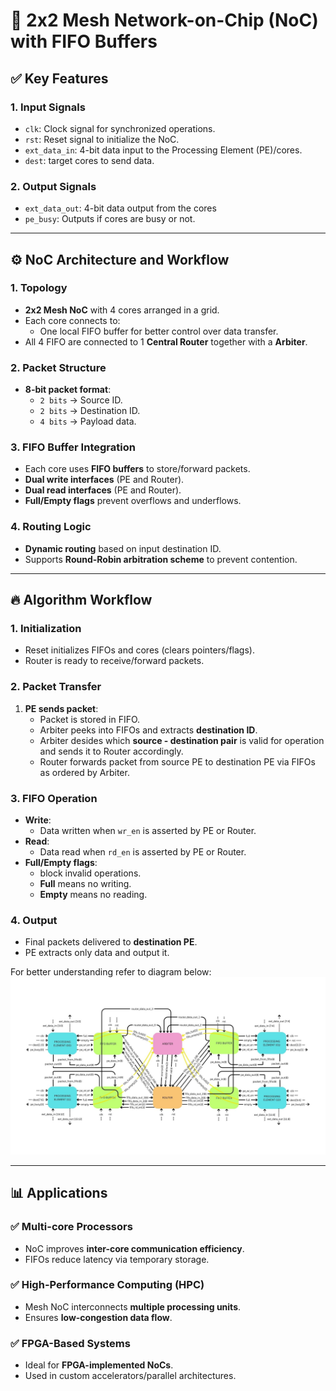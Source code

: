 # 📄 2x2 Mesh Network-on-Chip (NoC) with FIFO Buffers

## ✅ Key Features

### 1. Input Signals
- `clk`: Clock signal for synchronized operations.
- `rst`: Reset signal to initialize the NoC.
- `ext_data_in`: 4-bit data input to the Processing Element (PE)/cores.
- `dest`: target cores to send data.

### 2. Output Signals
- `ext_data_out`: 4-bit data output from the cores
- `pe_busy`: Outputs if cores are busy or not.

---

## ⚙️ NoC Architecture and Workflow

### 1. Topology
- **2x2 Mesh NoC** with 4 cores arranged in a grid.
- Each core connects to:
  - One local FIFO buffer for better control over data transfer.
- All 4 FIFO are connected to 1 **Central Router** together with a **Arbiter**.

### 2. Packet Structure
- **8-bit packet format**:
  - `2 bits` → Source ID.
  - `2 bits` → Destination ID.
  - `4 bits` → Payload data.

### 3. FIFO Buffer Integration
- Each core uses **FIFO buffers** to store/forward packets.
- **Dual write interfaces** (PE and Router).
- **Dual read interfaces** (PE and Router).
- **Full/Empty flags** prevent overflows and underflows.

### 4. Routing Logic
- **Dynamic routing** based on input destination ID.
- Supports **Round-Robin arbitration scheme** to prevent contention.

---

## 🔥 Algorithm Workflow

### 1. Initialization
- Reset initializes FIFOs and cores (clears pointers/flags).
- Router is ready to receive/forward packets.

### 2. Packet Transfer
1. **PE sends packet**:
   - Packet is stored in FIFO.
   - Arbiter peeks into FIFOs and extracts **destination ID**.
   - Arbiter desides which **source - destination pair** is valid for operation and sends it to Router accordingly.
   - Router forwards packet from source PE to destination PE via FIFOs as ordered by Arbiter.

### 3. FIFO Operation
- **Write**:
  - Data written when `wr_en` is asserted by PE or Router.
- **Read**:
  - Data read when `rd_en` is asserted by PE or Router.
- **Full/Empty flags**:
  - block invalid operations.
  - **Full** means no writing.
  - **Empty** means no reading.

### 4. Output
- Final packets delivered to **destination PE**.
- PE extracts only data and output it.

For better understanding refer to diagram below:
![NOC Architecture](images/noc_architecture.png)

---

## 📊 Applications

### ✅ Multi-core Processors
- NoC improves **inter-core communication efficiency**.
- FIFOs reduce latency via temporary storage.

### ✅ High-Performance Computing (HPC)
- Mesh NoC interconnects **multiple processing units**.
- Ensures **low-congestion data flow**.

### ✅ FPGA-Based Systems
- Ideal for **FPGA-implemented NoCs**.
- Used in custom accelerators/parallel architectures.
